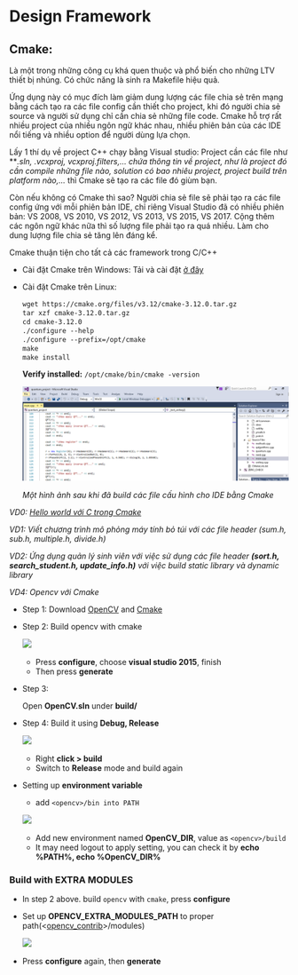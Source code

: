 # Design Framework
## Cmake:
Là một trong những công cụ khá quen thuộc và phổ biến cho những LTV thiết bị nhúng. Có chức năng là sinh ra Makefile hiệu quả. 

Ứng dụng này có mục đích làm giảm dung lượng các file chia sẻ trên mạng bằng cách tạo ra các file config cần thiết cho project, khi đó người chia sẻ source và người sử dụng chỉ cần chia sẻ những file code. Cmake hỗ trợ rất nhiều project của nhiều ngôn ngữ khác nhau, nhiều phiên bản của các IDE nổi tiếng và nhiều option để người dùng lựa chọn.

Lấy 1 thí dụ về project C++ chạy bằng Visual studio: Project cần các file như ***.sln, *.vcxproj, vcxproj.filters,… chứa thông tin về project, như là project đó cần compile những file nào, solution có bao nhiêu project, project build trên platform nào,…** thì Cmake sẽ tạo ra các file đó giùm bạn.

Còn nếu không có Cmake thì sao? Người chia sẻ file sẽ phải tạo ra các file config ứng với mỗi phiên bản IDE, chỉ riêng Visual Studio đã có nhiều phiên bản: VS 2008, VS 2010, VS 2012, VS 2013, VS 2015, VS 2017. Cộng thêm các ngôn ngữ khác nữa thì số lượng file phải tạo ra quá nhiều. Làm cho dung lượng file chia sẻ tăng lên đáng kể.

Cmake thuận tiện cho tất cả các framework trong C/C++ 

+ Cài đặt Cmake trên Windows: Tải và cài đặt [ở đây](https://cmake.org/download/)
+ Cài đặt Cmake trên Linux: 

  ```
  wget https://cmake.org/files/v3.12/cmake-3.12.0.tar.gz
  tar xzf cmake-3.12.0.tar.gz
  cd cmake-3.12.0
  ./configure --help
  ./configure --prefix=/opt/cmake
  make 
  make install 
  ```

  **Verify installed:** `/opt/cmake/bin/cmake -version` 

   ![](./images/demo.PNG)
   
   _Một hình ảnh sau khi đã build các file cấu hình cho IDE bằng Cmake_
   
_VD0: [Hello world với C trong Cmake](./Example/VD0.md)_



_VD1: Viết chương trình mô phỏng máy tính bỏ túi với các file header (sum.h, sub.h, multiple.h, divide.h)_

_VD2: Ứng dụng quản lý sinh viên với việc sử dụng các file header **(sort.h, search_student.h, update_info.h)** với việc build static library và dynamic library_

_VD4: Opencv với Cmake_

- Step 1: Download [OpenCV](https://github.com/opencv/opencv) and [Cmake](https://cmake.org/)
- Step 2: Build opencv with cmake
  
  ![](https://lh3.googleusercontent.com/h1KeRk2TvnC6QahnDYdfIPLje9rG8K7HNNFDPup9w-qrIeWHQdmgsBtgXegJhKbvBS0KMZ0TmAbtTkGpsVXVqhqByeZBKJoweNrSFwCPh0QUnNDNnsu-DU0F7yW1BdOHm71rN3BAIYGSXtAQzBP7rFU-Of18n2ktuY2yFEuh374bOYQR24w7gMZKSpXNZQgGDJovxVK4pl3Cwy9DqYu76ZdgYZmDkZYYLAJFKUmNBNKw-qmAHR2-KAnNuuhz_BOZyPuTxTdD9M7M7kG6daEjE77BdxAxJVdf7PIfo5qYPyqq26i2iZ9HzJXdqN-q0sdyC5jU2nj7lnSf0WTRGRSrrC0OArg2flsIGL7HKnrsDyE4tTKW3hbqiZ8too294tpcdPHO6Os4e01LGlIhhHvjV8u3lg4BJs5Ke86iLK748otHr-kKs-Qi3XmPVSc2trhjfZZQ3j7Rg1N19kWbU6EtROzsfbmx85ykQJCei4lU7kPxuPRld_w_PIMfDfaxUSYl5VQZ0uppIsg7bsHXIXPT-oYoOGyCcaSBWntznPKK0F2F0zchnRKCgH4Ye5f0amxQZtZ9X1mN0uujIb4R1Sc7-jFo-YRpbf8rG7796s2417f-6HBeKFUyVd_zP-3CfbMC6w_Q1FJPDzhTCoNfbAcpeGlZv5RqEN5fNPmLU38-MWUw6EDpsjzEyonIXGZ-ZVjOWe6fOUs2UJMA9G-SZA=w925-h177-no)
  
  + Press **configure**, choose **visual studio 2015**, finish
  + Then press **generate**
- Step 3:
  
  Open **OpenCV.sln** under **build/**
- Step 4: Build it using **Debug, Release**

  ![](https://lh3.googleusercontent.com/V1vZJwO-fTGwrqzt9kiCZKsMl3wQvvVpsK5Mkqwh-DbhUDqcxCQj7RVrbdFh4OfYPQbkYfF6O6bTuRBRF4y0OlaCBztwJ0Of2KdcoYtMB45CFBvaaLXFjjo2TDinqgeALNcL0IKbwqZR0vKxDjow58F-OhnImyQ_xwp8E4OXSvaqQGYgDL0OR8VjxS_e8YpjnkvlHSC-Co6CLvUcklnuEV03hRBV_G7mhnPxLK0NacPcHVMYn35sSBG1TRJOhsVU3HUs33y2VX1eM058z1V4Dd_Vt0Hic8bxwajVMokMZ6hK0h1WfQasoddtK9z3k4QNSoBOfsA9RKKm7N7VH0ygvGsj5vWZZBURgSLLJparmSvYXsKZXqkh1dwLb11NbiaLnvqnsGnsT2fpx9vNssatg6_Z3Ju4y3DJZpKoX9PM5AaS1kuj3y0NxmarkuRY8ES_N3ASq7rgzeFTlECcAtRBtXZGDtyJu4o6RfnUseF2wETC9x596EDCyxFXYOR4THnwautqsOE8uV4DmTU15Pjk-v7wfE1vCVLsyN0oAWf-nbt9VaoFwh3yFuXAnIEgt7JyephRVPmLgeXejyh3CHdpZcdjbXCVA0ZCo4Zar20YiDtL8P_Wjzqdeiq_T0TYxzVQDq6_1OEwhuqybah47VeOtmvtnIuZIpTnVp_vKaaZkQhKV3ZI_MWWEyNwsPaovl1DA0ugxElAfEmgZZ-F_A=w347-h186-no)
  
  * Right **click > build**
  * Switch to **Release** mode and build again
- Setting up **environment variable**
  - add `<opencv>/bin into PATH` 
  
  ![](https://lh3.googleusercontent.com/DOIjfM1uhVJc_WelsnebvsoC-niX918kg7nApD8sUa9DYy1DMoP8Zmz77BtRd0rWqR3TFFjIWgLJYJTiA0qvsrVRloA0rJL4fCdO5PAJdyk4rNLZr3wPq-Zv-lK9rMwIFRgLqng-D-I-m3udOkrB-Zt-3oNt6jseOeBN8F2NYSsVDmVOK1f5ZAlnEToz0x_iniDBOfLE3ivG348g_6arZlwExNJxri5g_jIkhDeIXhE1m8ycLyyxVijobnrrZi7pKRkz5nDSO6Rnxx84q9_IkqKjlEg5fk0_GJm3kcRPgOLgF2WAkld2FhdfPnDfJvyphZpJBbJ2nfrVCjXhDjl7ugdAG-wjvVdF6fJK1LpBvAgto-7d5G3-n7f4t10mYu6FPrk7pDND0dy0xBwxcsz71U-_DNam9ItD38MfjbuQa5brGM0hQ_be5gaCqRMVuhcRF67GpiDCV-GeabGsmGIHRWIVAxjupJkDhZu-NlqwH71onLO7jOas5noWX8tV-vN_B21o-7uL1sDKZiew4hGt3KhV_bq38utCvJnjHf7JMoQ8fnYSNxS7BKZF9zLrOvWr3mKD7JI6OqsH1--R9v3uHAyF1kgYnF7cH-VQWRpXhX3NCn9BeWRVwi496QHPgVQ4C7HM8FtuxvKRBRNWq7p07f7f9liX3qjsI09Pb0h4pftWyqodMJ1giczZ7P7y04o0ZCMKNhETnvT9DVvqYw=w733-h547-no)
  
  - Add new environment named **OpenCV_DIR**, value as `<opencv>/build`
  - It may need logout to apply setting, you can check it by **echo %PATH%, echo %OpenCV_DIR%**

### Build with EXTRA MODULES
- In step 2 above. build `opencv` with `cmake`, press **configure**
- Set up **OPENCV_EXTRA_MODULES_PATH** to proper path(<[opencv_contrib](https://github.com/opencv/opencv_contrib)>/modules) 
   
  ![](https://lh3.googleusercontent.com/F7qfChAVqYqpT4e4TWiVlxpZ-JH7rPXFaaqOb9K6xWMa8sma15h1t82rI-E2bwFVgGq1178Ijwg6d1PwOBVbIijOzLtPOGJC9zcf98dehOMpWZn-PyowjaP8nIIioAC4jryhYsAr3lP5A0m_qs2DcHCgS9Hd3rlD6Z-CxuSmMPg8yg9tf_uvZ-uhQ9W5MH4nbEUJE6MdKgJGaR8taEDBqQaG35TPEwmol9DYElWlqnrFZ2BX7EIxiVcW7Tv96-7m9hRIg9jfL8-cKGhG1F_Yble1dLRXyRPQQIWgQQH7-W4JjNJu5f7YFnZB5ZNoceE5mlW_PjRgSi2-lXDjgDc4Pee3XzyULcYvDEaXUiypBSDveKm6n9lwJeQP-UHO9ce4j9C0a7F0CfAAcFnlmEPc9c7u-lAIX3XQVNv7UAiXfEVePp1_FdH2BzLNvbDUBqzPQ1UpegI5WuoUPLrYTBA3-M0VED-V1jgd9jca3rg7rsxJKj6-HxLzT30I2WRo-aoBugLFek6jHNyKcl8uGhxbO4Oi8w0IZ6Fq4n7d4g-DTrO-L0PMyLh4etvKdk_naYb_L3mdGRYFDSLsIg4g10ajJ81IieTJYOwxKqyhI1zlCrBY2EsqgzbL3btn8cYYWmzsPXHlxjq85RHhzOGRYi-UpR8ovVEi-6-usd_G9huR-R0FSnLhzYqoa1TyF9MR8ApjDypgQ64JSX8oHPskVQ=w923-h236-no)
  
- Press **configure** again, then **generate**


